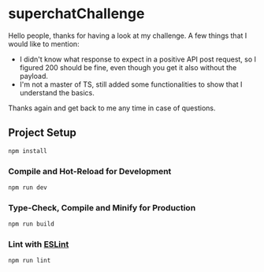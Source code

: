 # superchatChallenge

Hello people, thanks for having a look at my challenge.
A few things that I would like to mention:

- I didn't know what response to expect in a positive API post request, so I figured 200 should be fine, even though you get it also without the payload.
- I'm not a master of TS, still added some functionalities to show that I understand the basics.

Thanks again and get back to me any time in case of questions.

## Project Setup

```sh
npm install
```

### Compile and Hot-Reload for Development

```sh
npm run dev
```

### Type-Check, Compile and Minify for Production

```sh
npm run build
```

### Lint with [ESLint](https://eslint.org/)

```sh
npm run lint
```
